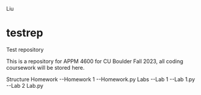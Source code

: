 Liu
# testrep
Test repository

This is a repository for APPM 4600 for CU Boulder Fall 2023, all coding coursework will be stored here. 

Structure
Homework
--Homework 1
    --Homework.py
Labs
--Lab 1
  --Lab 1.py
--Lab 2
    Lab.py
